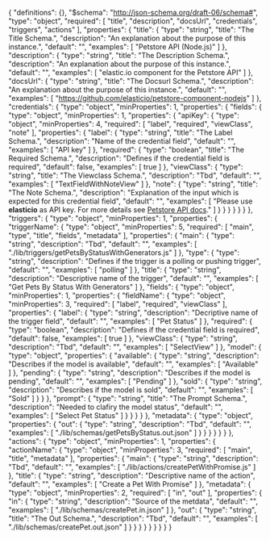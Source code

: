 {
  "definitions": {},
  "$schema": "http://json-schema.org/draft-06/schema#",
  "type": "object",
  "required": [
    "title",
    "description",
    "docsUrl",
    "credentials",
    "triggers",
    "actions"
  ],
  "properties": {
    "title": {
      "type": "string",
      "title": "The Title Schema.",
      "description": "An explanation about the purpose of this instance.",
      "default": "",
      "examples": [
        "Petstore API (Node.js)"
      ]
    },
    "description": {
      "type": "string",
      "title": "The Description Schema.",
      "description": "An explanation about the purpose of this instance.",
      "default": "",
      "examples": [
        "elastic.io component for the Petstore API"
      ]
    },
    "docsUrl": {
      "type": "string",
      "title": "The Docsurl Schema.",
      "description": "An explanation about the purpose of this instance.",
      "default": "",
      "examples": [
        "https://github.com/elasticio/petstore-component-nodejs"
      ]
    },
    "credentials": {
      "type": "object",
      "minProperties": 1,
      "properties": {
        "fields": {
          "type": "object",
          "minProperties": 1,
          "properties": {
            "apiKey": {
              "type": "object",
              "minProperties": 4,
              "required": [
                "label",
                "required",
                "viewClass",
                "note"
              ],
              "properties": {
                "label": {
                  "type": "string",
                  "title": "The Label Schema.",
                  "description": "Name of the credential field",
                  "default": "",
                  "examples": [
                    "API key"
                  ]
                },
                "required": {
                  "type": "boolean",
                  "title": "The Required Schema.",
                  "description": "Defines if the credential field is required",
                  "default": false,
                  "examples": [
                    true
                  ]
                },
                "viewClass": {
                  "type": "string",
                  "title": "The Viewclass Schema.",
                  "description": "Tbd",
                  "default": "",
                  "examples": [
                    "TextFieldWithNoteView"
                  ]
                },
                "note": {
                  "type": "string",
                  "title": "The Note Schema.",
                  "description": "Explanation of the input which is expected for this credential field",
                  "default": "",
                  "examples": [
                    "Please use <strong>elasticio</strong> as API key. For more details see <a href='https://petstore.elastic.io/docs/'>Petstore API docs</a>."
                  ]
                }
              }
            }
          }
        }
      }
    },
    "triggers": {
      "type": "object",
      "minProperties": 1,
      "properties": {
        "triggerName": {
          "type": "object",
          "minProperties": 5,
          "required": [
            "main",
            "type",
            "title",
            "fields",
            "metadata"
          ],
          "properties": {
            "main": {
              "type": "string",
              "description": "Tbd",
              "default": "",
              "examples": [
                "./lib/triggers/getPetsByStatusWithGenerators.js"
              ]
            },
            "type": {
              "type": "string",
              "description": "Defines if the trigger is a polling or pushing trigger",
              "default": "",
              "examples": [
                "polling"
              ]
            },
            "title": {
              "type": "string",
              "description": "Descriptive name of the trigger",
              "default": "",
              "examples": [
                "Get Pets By Status With Generators"
              ]
            },
            "fields": {
              "type": "object",
              "minProperties": 1,
              "properties": {
                "fieldName": {
                  "type": "object",
                  "minProperties": 3,
                  "required": [
                    "label",
                    "required",
                    "viewClass"
                  ],
                  "properties": {
                    "label": {
                      "type": "string",
                      "description": "Decriptive name of the trigger field",
                      "default": "",
                      "examples": [
                        "Pet Status"
                      ]
                    },
                    "required": {
                      "type": "boolean",
                      "description": "Defines if the credential field is required",
                      "default": false,
                      "examples": [
                        true
                      ]
                    },
                    "viewClass": {
                      "type": "string",
                      "description": "Tbd",
                      "default": "",
                      "examples": [
                        "SelectView"
                      ]
                    },
                    "model": {
                      "type": "object",
                      "properties": {
                        "available": {
                          "type": "string",
                          "description": "Describes if the model is available",
                          "default": "",
                          "examples": [
                            "Available"
                          ]
                        },
                        "pending": {
                          "type": "string",
                          "description": "Describes if the model is pending",
                          "default": "",
                          "examples": [
                            "Pending"
                          ]
                        },
                        "sold": {
                          "type": "string",
                          "description": "Describes if the model is sold",
                          "default": "",
                          "examples": [
                            "Sold"
                          ]
                        }
                      }
                    },
                    "prompt": {
                      "type": "string",
                      "title": "The Prompt Schema.",
                      "description": "Needed to clafiry the model status",
                      "default": "",
                      "examples": [
                        "Select Pet Status"
                      ]
                    }
                  }
                }
              }
            },
            "metadata": {
              "type": "object",
              "properties": {
                "out": {
                  "type": "string",
                  "description": "Tbd",
                  "default": "",
                  "examples": [
                    "./lib/schemas/getPetsByStatus.out.json"
                  ]
                }
              }
            }
          }
        }
      }
    },
    "actions": {
      "type": "object",
      "minProperties": 1,
      "properties": {
        "actionName": {
          "type": "object",
          "minProperties": 3,
          "required": [
            "main",
            "title",
            "metadata"
          ],
          "properties": {
            "main": {
              "type": "string",
              "description": "Tbd",
              "default": "",
              "examples": [
                "./lib/actions/createPetWithPromise.js"
              ]
            },
            "title": {
              "type": "string",
              "description": "Descriptive name of the action",
              "default": "",
              "examples": [
                "Create a Pet With Promise"
              ]
            },
            "metadata": {
              "type": "object",
              "minProperties": 2,
              "required": [
                "in",
                "out"
              ],
              "properties": {
                "in": {
                  "type": "string",
                  "description": "Source of the metdata",
                  "default": "",
                  "examples": [
                    "./lib/schemas/createPet.in.json"
                  ]
                },
                "out": {
                  "type": "string",
                  "title": "The Out Schema.",
                  "description": "Tbd",
                  "default": "",
                  "examples": [
                    "./lib/schemas/createPet.out.json"
                  ]
                }
              }
            }
          }
        }
      }
    }
  }
}
